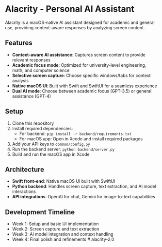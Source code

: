 # Alacrity - Personal AI Assistant

Alacrity is a macOS-native AI assistant designed for academic and general use, providing context-aware responses by analyzing screen content.

## Features

- **Context-aware AI assistance**: Captures screen content to provide relevant responses
- **Academic focus mode**: Optimized for university-level engineering, math, and computer science
- **Selective screen capture**: Choose specific windows/tabs for context analysis
- **Native macOS UI**: Built with Swift and SwiftUI for a seamless experience
- **Dual AI mode**: Choose between academic focus (GPT-3.5) or general assistance (GPT-4)

## Setup

1. Clone this repository
2. Install required dependencies:
   - For backend: `pip install -r backend/requirements.txt`
   - For macOS app: Open in Xcode and install required packages
3. Add your API keys to `common/config.py`
4. Run the backend server: `python backend/server.py`
5. Build and run the macOS app in Xcode

## Architecture

- **Swift front-end**: Native macOS UI built with SwiftUI
- **Python backend**: Handles screen capture, text extraction, and AI model interactions
- **API integrations**: OpenAI for chat, Gemini for image-to-text capabilities

## Development Timeline

- Week 1: Setup and basic UI implementation
- Week 2: Screen capture and text extraction
- Week 3: AI model integration and context handling
- Week 4: Final polish and refinements # alacrity-2.0
